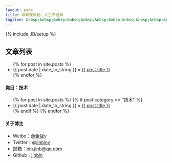 ```yaml
---
layout: page
title: 纵有疾风起，人生不言弃
tagline: &nbsp;&nbsp;&nbsp;&nbsp;&nbsp;&nbsp;&nbsp;&nbsp;&nbsp;&nbsp;&nbsp;&nbsp;&nbsp;&nbsp;&nbsp;&nbsp;&nbsp;&nbsp;&nbsp;Le vent se lève, il faut tenter de vivre
---
```

{% include JB/setup %}

## 文章列表

<ul class="posts">
  {% for post in site.posts %}
    <li><span>{{ post.date | date_to_string }}</span> &raquo; <a href="{{ BASE_PATH }}{{ post.url }}">{{ post.title }}</a></li>
  {% endfor %}
</ul>

#### 类目：技术

<ul class="posts">
   {% for post in site.posts %}
      {% if post.category == "技术" %}
        <li><span>{{ post.date | date_to_string }}</span> &raquo; <a href="{{ BASE_PATH }}{{ post.url }}">{{ post.title }}</a></li>
      {% endif %}
   {% endfor %}
</ul>

#### 关于博主
<ul class="posts">
	<li>Weibo：<a href="http://weibo.com/jinbinforever" target="_BLANK">@金斌v</a></li>
	<li>Twitter：<a href="htttp://twitter.com/jinbinv" target="_BLANK">@jinbinv</a></li>
	<li>邮箱：<a href="mailto:bin.jinb@qq.com">bin.jinb@qq.com</a></li>
	<li>Github：<a href="http://github.com/jinbin" target="_BLANK">jinbin</a></li>
</ul>

